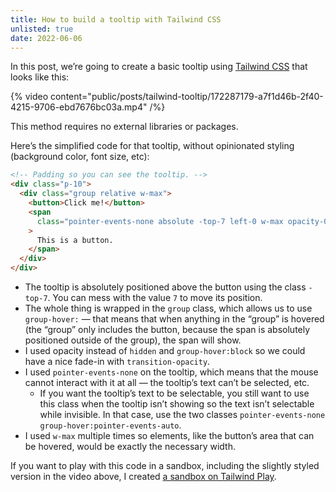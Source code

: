 ```yaml
---
title: How to build a tooltip with Tailwind CSS
unlisted: true
date: 2022-06-06
---
```


In this post, we’re going to create a basic tooltip using [Tailwind CSS](https://tailwindcss.com) that looks like this:

{% video content="public/posts/tailwind-tooltip/172287179-a7f1d46b-2f40-4215-9706-ebd7676bc03a.mp4" /%}

This method requires no external libraries or packages.

Here’s the simplified code for that tooltip, without opinionated styling (background color, font size, etc):

```html
<!-- Padding so you can see the tooltip. -->
<div class="p-10">
  <div class="group relative w-max">
    <button>Click me!</button>
    <span
      class="pointer-events-none absolute -top-7 left-0 w-max opacity-0 transition-opacity group-hover:opacity-100"
    >
      This is a button.
    </span>
  </div>
</div>
```

- The tooltip is absolutely positioned above the button using the class `-top-7`. You can mess with the value `7` to move its position.
- The whole thing is wrapped in the `group` class, which allows us to use `group-hover:` — that means that when anything in the “group” is hovered (the “group” only includes the button, because the span is absolutely positioned outside of the group), the span will show.
- I used opacity instead of `hidden` and `group-hover:block` so we could have a nice fade-in with `transition-opacity`.
- I used `pointer-events-none` on the tooltip, which means that the mouse cannot interact with it at all — the tooltip’s text can’t be selected, etc.
  - If you want the tooltip’s text to be selectable, you still want to use this class when the tooltip isn’t showing so the text isn’t selectable while invisible. In that case, use the two classes `pointer-events-none group-hover:pointer-events-auto`.
- I used `w-max` multiple times so elements, like the button’s area that can be hovered, would be exactly the necessary width.

If you want to play with this code in a sandbox, including the slightly styled version in the video above, I created [a sandbox on Tailwind Play](https://play.tailwindcss.com/QM5A7FpFKL).

